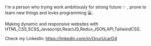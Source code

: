 I'm a person who trying work ambitiously for strong future ✨ , prone to learn new things and loves programming 💻.

Making dynamic and responsive websites with HTML,CSS,SCSS,Javascript,ReactJS,Redux,JSON,API,TailwindCSS.

Check my LinkedIn: https://linkedin.com/in/OnurUcarD4
